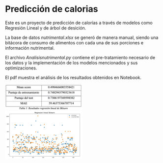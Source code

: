 # Predicción de calorias

Este es un proyecto de predicción de calorías a través de modelos como Regresión Lineal y de árbol de desición.

La base de datos *nutrimental.xlsx* se generó de manera manual, siendo una bitácora de consumo de alimentos con cada una de sus porciones e información nutrimental.

El archivo *Analisisnutrimental.py* contiene el pre-tratamiento necesario de los datos y la implementación de los modelos mencionados y sus optimizaciones. 

El pdf muestra el análisis de los resultados obtenidos en Notebook.

<img src= "images/regresionlineal.png" width=50% height=50%>
<img src= "images/regresionlinealg.png" width=50% height=50%>
